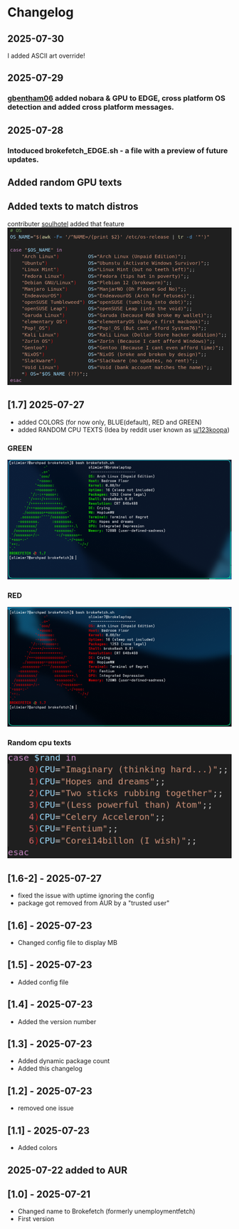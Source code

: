 # Changelog

## 2025-07-30
I added ASCII art override!

## 2025-07-29
### [gbentham06](https://github.com/gbentham06) added nobara & GPU to EDGE, cross platform OS detection and added cross platform messages.

## 2025-07-28
### Intoduced brokefetch_EDGE.sh - a file with a preview of future updates.

## Added random GPU texts

## Added texts to match distros
contributer [soulhotel](https://github.com/soulhotel) added that feature
![screenshot](screenshots/os_texts.png)

## [1.7] 2025-07-27
- added COLORS (for now only, BLUE(default), RED and GREEN)
- added RANDOM CPU TEXTS (Idea by reddit user known as [u/123koopa](https://www.reddit.com/user/123koopa/))

### GREEN
![screenshot](screenshots/green1_7.png)
### RED
![screenshot](screenshots/red1_7.png)
### Random cpu texts
![screenshot](screenshots/randomcpu.png)


## [1.6-2] - 2025-07-27
- fixed the issue with uptime ignoring the config
- package got removed from AUR by a "trusted user"

## [1.6] - 2025-07-23
- Changed config file to display MB


## [1.5] - 2025-07-23
- Added config file

## [1.4] - 2025-07-23
- Added the version number

## [1.3] - 2025-07-23
- Added dynamic package count
- Added this changelog
 
## [1.2] - 2025-07-23
- removed one issue

## [1.1] - 2025-07-23
- Added colors

## 2025-07-22 added to AUR

## [1.0] - 2025-07-21
- Changed name to Brokefetch (formerly unemploymentfetch)
- First version

